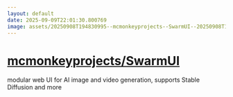 ```yaml
---
layout: default
date: 2025-09-09T22:01:30.800769
image: assets/20250908T194830995--mcmonkeyprojects--SwarmUI--20250908T195016294--cropped.png
---
```


# [mcmonkeyprojects/SwarmUI](https://github.com/mcmonkeyprojects/SwarmUI)

modular web UI for AI image and video generation, supports Stable Diffusion and more
